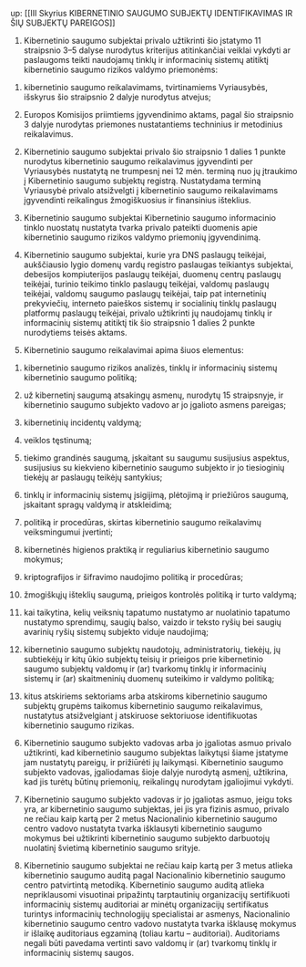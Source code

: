 up: [[III Skyrius KIBERNETINIO SAUGUMO SUBJEKTŲ IDENTIFIKAVIMAS IR ŠIŲ SUBJEKTŲ PAREIGOS]]

1. Kibernetinio saugumo subjektai privalo užtikrinti šio įstatymo 11 straipsnio 3–5 dalyse nurodytus kriterijus atitinkančiai veiklai vykdyti ar paslaugoms teikti naudojamų tinklų ir informacinių sistemų atitiktį kibernetinio saugumo rizikos valdymo priemonėms:

1) kibernetinio saugumo reikalavimams, tvirtinamiems Vyriausybės, išskyrus šio straipsnio 2 dalyje nurodytus atvejus;

2) Europos Komisijos priimtiems įgyvendinimo aktams, pagal šio straipsnio 3 dalyje nurodytas priemones nustatantiems techninius ir metodinius reikalavimus.

2. Kibernetinio saugumo subjektai privalo šio straipsnio 1 dalies 1 punkte nurodytus kibernetinio saugumo reikalavimus įgyvendinti per Vyriausybės nustatytą ne trumpesnį nei 12 mėn. terminą nuo jų įtraukimo į Kibernetinio saugumo subjektų registrą. Nustatydama terminą Vyriausybė privalo atsižvelgti į kibernetinio saugumo reikalavimams įgyvendinti reikalingus žmogiškuosius ir finansinius išteklius.

3. Kibernetinio saugumo subjektai Kibernetinio saugumo informacinio tinklo nuostatų nustatyta tvarka privalo pateikti duomenis apie kibernetinio saugumo rizikos valdymo priemonių įgyvendinimą.

4. Kibernetinio saugumo subjektai, kurie yra DNS paslaugų teikėjai, aukščiausio lygio domenų vardų registro paslaugas teikiantys subjektai, debesijos kompiuterijos paslaugų teikėjai, duomenų centrų paslaugų teikėjai, turinio teikimo tinklo paslaugų teikėjai, valdomų paslaugų teikėjai, valdomų saugumo paslaugų teikėjai, taip pat internetinių prekyviečių, interneto paieškos sistemų ir socialinių tinklų paslaugų platformų paslaugų teikėjai, privalo užtikrinti jų naudojamų tinklų ir informacinių sistemų atitiktį tik šio straipsnio 1 dalies 2 punkte nurodytiems teisės aktams.

5. Kibernetinio saugumo reikalavimai apima šiuos elementus:

1) kibernetinio saugumo rizikos analizės, tinklų ir informacinių sistemų kibernetinio saugumo politiką;

2) už kibernetinį saugumą atsakingų asmenų, nurodytų 15 straipsnyje, ir kibernetinio saugumo subjekto vadovo ar jo įgalioto asmens pareigas;

3) kibernetinių incidentų valdymą;

4) veiklos tęstinumą;

5) tiekimo grandinės saugumą, įskaitant su saugumu susijusius aspektus, susijusius su kiekvieno kibernetinio saugumo subjekto ir jo tiesioginių tiekėjų ar paslaugų teikėjų santykius;

6) tinklų ir informacinių sistemų įsigijimą, plėtojimą ir priežiūros saugumą, įskaitant spragų valdymą ir atskleidimą;

7) politiką ir procedūras, skirtas kibernetinio saugumo reikalavimų veiksmingumui įvertinti;

8) kibernetinės higienos praktiką ir reguliarius kibernetinio saugumo mokymus;

9) kriptografijos ir šifravimo naudojimo politiką ir procedūras;

10) žmogiškųjų išteklių saugumą, prieigos kontrolės politiką ir turto valdymą;

11) kai taikytina, kelių veiksnių tapatumo nustatymo ar nuolatinio tapatumo nustatymo sprendimų, saugių balso, vaizdo ir teksto ryšių bei saugių avarinių ryšių sistemų subjekto viduje naudojimą;

12) kibernetinio saugumo subjektų naudotojų, administratorių, tiekėjų, jų subtiekėjų ir kitų ūkio subjektų teisių ir prieigos prie kibernetinio saugumo subjektų valdomų ir (ar) tvarkomų tinklų ir informacinių sistemų ir (ar) skaitmeninių duomenų suteikimo ir valdymo politiką;

13) kitus atskiriems sektoriams arba atskiroms kibernetinio saugumo subjektų grupėms taikomus kibernetinio saugumo reikalavimus, nustatytus atsižvelgiant į atskiruose sektoriuose identifikuotas kibernetinio saugumo rizikas.

6. Kibernetinio saugumo subjekto vadovas arba jo įgaliotas asmuo privalo užtikrinti, kad kibernetinio saugumo subjektas laikytųsi šiame įstatyme jam nustatytų pareigų, ir prižiūrėti jų laikymąsi. Kibernetinio saugumo subjekto vadovas, įgaliodamas šioje dalyje nurodytą asmenį, užtikrina, kad jis turėtų būtinų priemonių, reikalingų nurodytam įgaliojimui vykdyti.

7. Kibernetinio saugumo subjekto vadovas ir jo įgaliotas asmuo, jeigu toks yra, ar kibernetinio saugumo subjektas, jei jis yra fizinis asmuo, privalo ne rečiau kaip kartą per 2 metus Nacionalinio kibernetinio saugumo centro vadovo nustatyta tvarka išklausyti kibernetinio saugumo mokymus bei užtikrinti kibernetinio saugumo subjekto darbuotojų nuolatinį švietimą kibernetinio saugumo srityje.

8. Kibernetinio saugumo subjektai ne rečiau kaip kartą per 3 metus atlieka kibernetinio saugumo auditą pagal Nacionalinio kibernetinio saugumo centro patvirtintą metodiką. Kibernetinio saugumo auditą atlieka nepriklausomi visuotinai pripažintų tarptautinių organizacijų sertifikuoti informacinių sistemų auditoriai ar minėtų organizacijų sertifikatus turintys informacinių technologijų specialistai ar asmenys, Nacionalinio kibernetinio saugumo centro vadovo nustatyta tvarka išklausę mokymus ir išlaikę auditoriaus egzaminą (toliau kartu – auditoriai). Auditoriams negali būti pavedama vertinti savo valdomų ir (ar) tvarkomų tinklų ir informacinių sistemų saugos.
